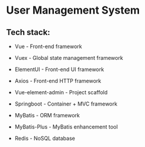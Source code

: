 # User Management System

## Tech stack:
* Vue - Front-end framework
* Vuex - Global state management framework
* ElementUI - Front-end UI framework
* Axios - Front-end HTTP framework
* Vue-element-admin - Project scaffold

* Springboot - Container + MVC framework
* MyBatis - ORM framework
* MyBatis-Plus - MyBatis enhancement tool
* Redis - NoSQL database
